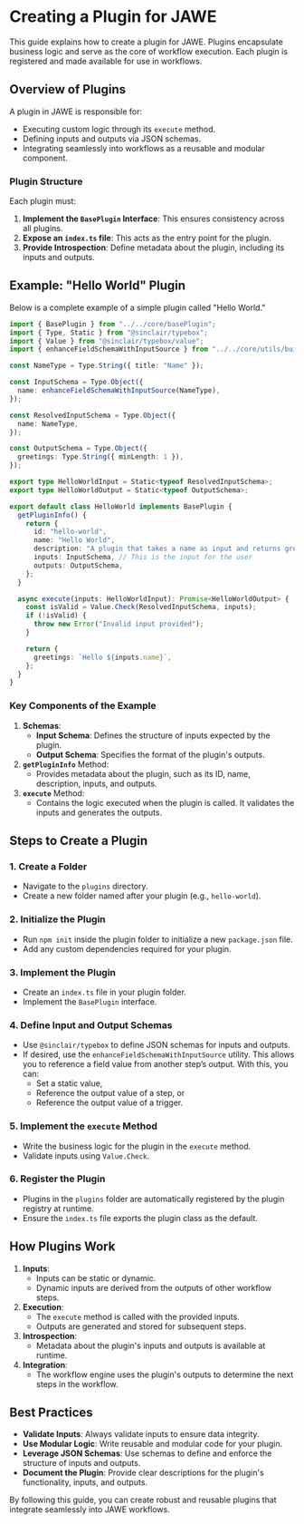 # Creating a Plugin for JAWE

This guide explains how to create a plugin for JAWE. Plugins encapsulate business logic and serve as the core of workflow execution. Each plugin is registered and made available for use in workflows.

## Overview of Plugins

A plugin in JAWE is responsible for:

- Executing custom logic through its `execute` method.
- Defining inputs and outputs via JSON schemas.
- Integrating seamlessly into workflows as a reusable and modular component.

### Plugin Structure

Each plugin must:

1. **Implement the `BasePlugin` Interface**: This ensures consistency across all plugins.
2. **Expose an `index.ts` file**: This acts as the entry point for the plugin.
3. **Provide Introspection**: Define metadata about the plugin, including its inputs and outputs.

## Example: "Hello World" Plugin

Below is a complete example of a simple plugin called "Hello World."

```typescript
import { BasePlugin } from "../../core/basePlugin";
import { Type, Static } from "@sinclair/typebox";
import { Value } from "@sinclair/typebox/value";
import { enhanceFieldSchemaWithInputSource } from "../../core/utils/buildDynamicInputField";

const NameType = Type.String({ title: "Name" });

const InputSchema = Type.Object({
  name: enhanceFieldSchemaWithInputSource(NameType),
});

const ResolvedInputSchema = Type.Object({
  name: NameType,
});

const OutputSchema = Type.Object({
  greetings: Type.String({ minLength: 1 }),
});

export type HelloWorldInput = Static<typeof ResolvedInputSchema>;
export type HelloWorldOutput = Static<typeof OutputSchema>;

export default class HelloWorld implements BasePlugin {
  getPluginInfo() {
    return {
      id: "hello-world",
      name: "Hello World",
      description: "A plugin that takes a name as input and returns greetings",
      inputs: InputSchema, // This is the input for the user
      outputs: OutputSchema,
    };
  }

  async execute(inputs: HelloWorldInput): Promise<HelloWorldOutput> {
    const isValid = Value.Check(ResolvedInputSchema, inputs);
    if (!isValid) {
      throw new Error("Invalid input provided");
    }

    return {
      greetings: `Hello ${inputs.name}`,
    };
  }
}
```

### Key Components of the Example

1. **Schemas**:
   - **Input Schema**: Defines the structure of inputs expected by the plugin.
   - **Output Schema**: Specifies the format of the plugin's outputs.
2. **`getPluginInfo`** Method:
   - Provides metadata about the plugin, such as its ID, name, description, inputs, and outputs.
3. **`execute`** Method:
   - Contains the logic executed when the plugin is called. It validates the inputs and generates the outputs.

## Steps to Create a Plugin

### 1. Create a Folder

- Navigate to the `plugins` directory.
- Create a new folder named after your plugin (e.g., `hello-world`).

### 2. Initialize the Plugin

- Run `npm init` inside the plugin folder to initialize a new `package.json` file.
- Add any custom dependencies required for your plugin.

### 3. Implement the Plugin

- Create an `index.ts` file in your plugin folder.
- Implement the `BasePlugin` interface.

### 4. Define Input and Output Schemas

- Use `@sinclair/typebox` to define JSON schemas for inputs and outputs.
- If desired, use the `enhanceFieldSchemaWithInputSource` utility. This allows you to reference a field value from another step’s output. With this, you can:
  - Set a static value,
  - Reference the output value of a step, or
  - Reference the output value of a trigger.

### 5. Implement the `execute` Method

- Write the business logic for the plugin in the `execute` method.
- Validate inputs using `Value.Check`.

### 6. Register the Plugin

- Plugins in the `plugins` folder are automatically registered by the plugin registry at runtime.
- Ensure the `index.ts` file exports the plugin class as the default.

## How Plugins Work

1. **Inputs**:
   - Inputs can be static or dynamic.
   - Dynamic inputs are derived from the outputs of other workflow steps.
2. **Execution**:
   - The `execute` method is called with the provided inputs.
   - Outputs are generated and stored for subsequent steps.
3. **Introspection**:
   - Metadata about the plugin's inputs and outputs is available at runtime.
4. **Integration**:
   - The workflow engine uses the plugin's outputs to determine the next steps in the workflow.

## Best Practices

- **Validate Inputs**: Always validate inputs to ensure data integrity.
- **Use Modular Logic**: Write reusable and modular code for your plugin.
- **Leverage JSON Schemas**: Use schemas to define and enforce the structure of inputs and outputs.
- **Document the Plugin**: Provide clear descriptions for the plugin's functionality, inputs, and outputs.

By following this guide, you can create robust and reusable plugins that integrate seamlessly into JAWE workflows.
